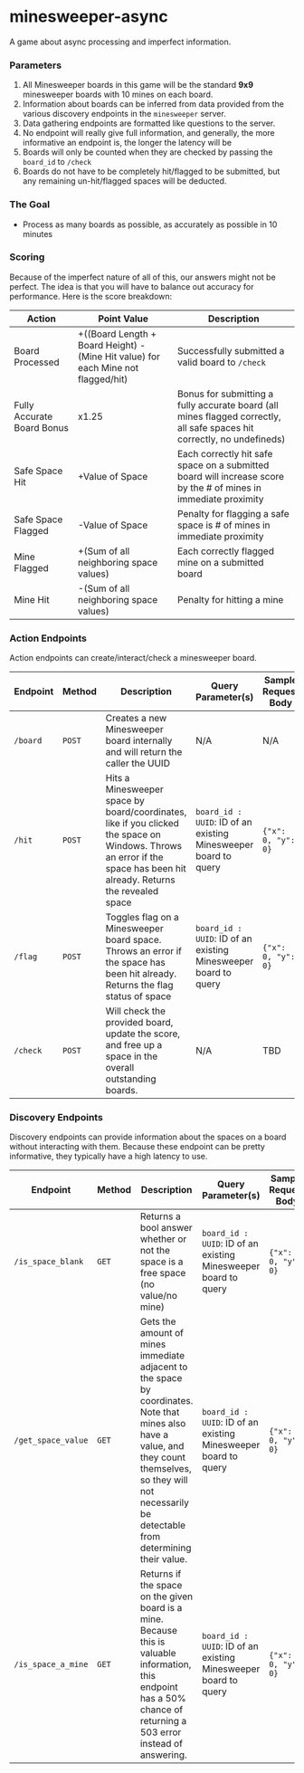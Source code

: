 # minesweeper-async
A game about async processing and imperfect information.

### Parameters
1. All Minesweeper boards in this game will be the standard **9x9** minesweeper boards with 10 mines on each board.
2. Information about boards can be inferred from data provided from the various discovery endpoints in the `minesweeper` server.
3. Data gathering endpoints are formatted like questions to the server.
4. No endpoint will really give full information, and generally, the more informative an endpoint is, the longer the latency will be
5. Boards will only be counted when they are checked by passing the ``board_id`` to `/check`
6. Boards do not have to be completely hit/flagged to be submitted, but any remaining un-hit/flagged spaces will be deducted.

### The Goal
- Process as many boards as possible, as accurately as possible in 10 minutes

### Scoring
Because of the imperfect nature of all of this, our answers might not be perfect. The idea is that you will have to balance
out accuracy for performance. Here is the score breakdown:

| Action                     | Point Value                                                                       | Description                                                                                                             |
|----------------------------|-----------------------------------------------------------------------------------|-------------------------------------------------------------------------------------------------------------------------|
| Board Processed            | +((Board Length + Board Height) - (Mine Hit value) for each Mine not flagged/hit) | Successfully submitted a valid board to `/check`                                                                        |
| Fully Accurate Board Bonus | x1.25                                                                             | Bonus for submitting a fully accurate board (all mines flagged correctly, all safe spaces hit correctly, no undefineds) |
| Safe Space Hit             | +Value of Space                                                                   | Each correctly hit safe space on a submitted board will increase score by the # of mines in immediate proximity         |
| Safe Space Flagged         | -Value of Space                                                                   | Penalty for flagging a safe space is # of mines in immediate proximity                                                  |
| Mine Flagged               | +(Sum of all neighboring space values)                                            | Each correctly flagged mine on a submitted board                                                                        |
| Mine Hit                   | -(Sum of all neighboring space values)                                            | Penalty for hitting a mine                                                                                              |

### Action Endpoints

Action endpoints can create/interact/check a minesweeper board.

| Endpoint | Method | Description                                                                                                                                                            | Query Parameter(s)                                              | Sample Request Body |
|----------|--------|------------------------------------------------------------------------------------------------------------------------------------------------------------------------|-----------------------------------------------------------------|---------------------|
| `/board` | `POST` | Creates a new Minesweeper board internally and will return the caller the UUID                                                                                         | N/A                                                             | N/A                 |
| `/hit`   | `POST` | Hits a Minesweeper space by board/coordinates, like if you clicked the space on Windows. Throws an error if the space has been hit already. Returns the revealed space | `board_id : UUID`: ID of an existing Minesweeper board to query | `{"x": 0, "y": 0}`  |
| `/flag`  | `POST` | Toggles flag on a Minesweeper board space. Throws an error if the space has been hit already. Returns the flag status of space                                         | `board_id : UUID`: ID of an existing Minesweeper board to query | `{"x": 0, "y": 0}`  |
| `/check` | `POST` | Will check the provided board, update the score, and free up a space in the overall outstanding boards.                                                                | N/A                                                             | TBD                 |

### Discovery Endpoints

Discovery endpoints can provide information about the spaces on a board without interacting with them. Because these
endpoint can be pretty informative, they typically have a high latency to use.

| Endpoint           | Method | Description                                                                                                                                                                                                     | Query Parameter(s)                                              | Sample Request Body |
|--------------------|--------|-----------------------------------------------------------------------------------------------------------------------------------------------------------------------------------------------------------------|-----------------------------------------------------------------|---------------------|
| `/is_space_blank`  | `GET`  | Returns a bool answer whether or not the space is a free space (no value/no mine)                                                                                                                               | `board_id : UUID`: ID of an existing Minesweeper board to query | `{"x": 0, "y": 0}`  |
| `/get_space_value` | `GET`  | Gets the amount of mines immediate adjacent to the space by coordinates. Note that mines also have a value, and they count themselves, so they will not necessarily be detectable from determining their value. | `board_id : UUID`: ID of an existing Minesweeper board to query | `{"x": 0, "y": 0}`  |
| `/is_space_a_mine` | `GET`  | Returns if the space on the given board is a mine. Because this is valuable information, this endpoint has a 50% chance of returning a 503 error instead of answering.                                          | `board_id : UUID`: ID of an existing Minesweeper board to query | `{"x": 0, "y": 0}`  |
